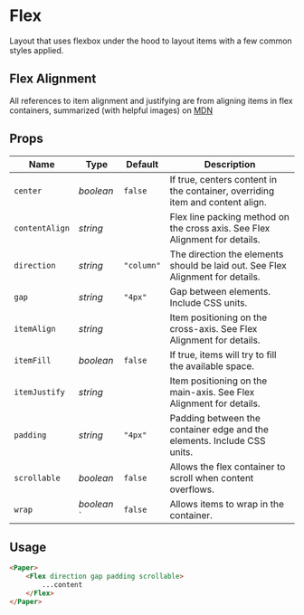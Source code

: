 # Flex

Layout that uses flexbox under the hood to layout items with a few common
styles applied.

## Flex Alignment
All references to item alignment and justifying are from aligning items in flex
containers, summarized (with helpful images) on [MDN](https://developer.mozilla.org/en-US/docs/Web/CSS/CSS_Flexible_Box_Layout/Aligning_Items_in_a_Flex_Container)

## Props
| Name | Type | Default | Description |
| --- | --- | --- | --- |
| `center` | _boolean_ | `false` | If true, centers content in the container, overriding item and content align.
| `contentAlign` | _string_ | | Flex line packing method on the cross axis. See Flex Alignment for details.
| `direction` | _string_ | `"column"` | The direction the elements should be laid out. See Flex Alignment for details.
| `gap` | _string_ | `"4px"` | Gap between elements. Include CSS units.
| `itemAlign` | _string_ | | Item positioning on the cross-axis. See Flex Alignment for details.
| `itemFill` | _boolean_ | `false` | If true, items will try to fill the available space.
| `itemJustify` | _string_ | | Item positioning on the main-axis. See Flex Alignment for details.
| `padding` | _string_ | `"4px"` | Padding between the container edge and the elements. Include CSS units.
| `scrollable` | _boolean_ | `false` | Allows the flex container to scroll when content overflows.
| `wrap` | _boolean_ ` | `false` | Allows items to wrap in the container.

## Usage
```html
<Paper>
    <Flex direction gap padding scrollable>
        ...content
    </Flex>
</Paper>
```
